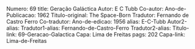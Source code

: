 Numero: 69
title: Geração Galáctica
Autor: E C Tubb
Co-autor: 
Ano-de-Publicacao: 1962
Titulo-original: The Space-Born
Tradutor: Fernando de Castro Ferro
Co-tradutor: 
Ano-de-edicao: 1956
alias: E-C-Tubb
Autor2-alias: 
Tradutor1-alias: Fernando-de-Castro-Ferro
Tradutor2-alias: 
Titulo-link: 69-Geracao-Galactica
Capa: Lima de Freitas
pags: 202
Capa-link: Lima-de-Freitas